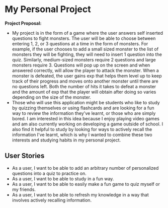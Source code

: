 # My Personal Project

**Project Proposal:**

- My project is in the form of a game where the user answers self inserted questions to fight monsters. The user will 
be able to choose between entering 1, 2, or 3 questions at a time in the form of monsters. For example, if the user 
chooses to add a small sized monster to the list of monsters they will be fighting, they will need to insert 1 question
into the quiz. Similarly, medium-sized monsters require 2 questions and large monsters require 3. Questions will pop up 
on the screen and when answered correctly, will allow the player to attack the monster. When a monster is defeated, the 
user gains exp that helps them level up to keep track of their progress and moves onto another monster until there are 
no questions left. Both the number of hits it takes to defeat a monster and the amount of exp that the player will
obtain after doing so varies depending on the size of the monster. 
- Those who will use this application might be students who like to study by quizzing themselves or using flashcards 
and are looking for a fun way to review the information they've learnt, or those who are simply bored. I am 
interested in this idea because I enjoy playing video games and am also currently working on developing a game outside 
of school. I also find it helpful to study by looking for ways to actively recall the information I've learnt, 
which is why I wanted to combine these two interests and studying habits in my personal project. 

## User Stories
- As a user, I want to be able to add an arbitrary number of personalized questions into a quiz to 
practice on.
- As a user, I want to be able to study in a fun way. 
- As a user, I want to be able to easily make a fun game to quiz myself or my friends. 
- As a user, I want to be able to refresh my knowledge in a way that involves actively recalling information.